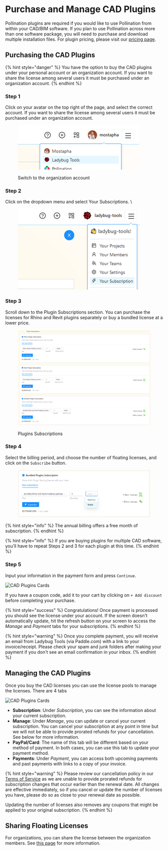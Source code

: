 # Purchase and Manage CAD Plugins

Pollination plugins are required if you would like to use Pollination from within your CAD/BIM software. If you plan to use Pollination across more than one software package, you will need to purchase and download multiple installation files. For plugin pricing, please visit our [pricing page](https://www.pollination.cloud/pricing#cad-plugins).

## Purchasing the CAD Plugins

{% hint style="danger" %}
You have the option to buy the CAD plugins under your personal account or an organization account. If you want to share the license among several users it must be purchased under an organization account.
{% endhint %}

### Step 1

Click on your avatar on the top right of the page, and select the correct account. If you want to share the license among several users it must be purchased under an organization account.

<figure><img src="../../.gitbook/assets/image (11).png" alt=""><figcaption><p>Switch to the organization account</p></figcaption></figure>

### Step 2

Click on the dropdown menu and select Your Subscriptions. \


<figure><img src="../../.gitbook/assets/image (12).png" alt=""><figcaption></figcaption></figure>

### Step 3

Scroll down to the Plugin Subscriptions section. You can purchase the licenses for Rhino and Revit plugins separately or buy a bundled license at a lower price.

<figure><img src="../../.gitbook/assets/image (13).png" alt=""><figcaption><p>Plugins Subscriptions</p></figcaption></figure>

### Step 4

Select the billing period, and choose the number of floating licenses, and click on the `Subscribe` button.

<figure><img src="../../.gitbook/assets/image (166).png" alt=""><figcaption></figcaption></figure>

{% hint style="info" %}
The annual billing offers a free month of subscription.
{% endhint %}

{% hint style="info" %}
If you are buying plugins for multiple CAD software, you'll have to repeat Steps 2 and 3 for each plugin at this time.
{% endhint %}

### Step 5

Input your information in the payment form and press `Continue`.

![CAD Plugins Cards](../../.gitbook/assets/organization-setup/buy-org-cad-plugins-3.png)

If you have a coupon code, add it to your cart by clicking on `+ Add discount` before completing your purchase.

{% hint style="success" %}
Congratulations! Once payment is processed you should see the license under your account. If the screen doesn't automatically update, hit the refresh button on your screen to access the _Manage_ and _Payment_ tabs for your subscriptions.
{% endhint %}

{% hint style="warning" %}
Once you complete payment, you will receive an email from Ladybug Tools (via Paddle.com) with a link to your invoice/receipt. Please check your spam and junk folders after making your payment if you don't see an email confirmation in your inbox.
{% endhint %}

## Managing the CAD Plugins

Once you buy the CAD licenses you can use the license pools to manage the licenses. There are 4 tabs

![CAD Plugins Cards](../../.gitbook/assets/organization-setup/subscriptions-tabs.png)

* **Subscription**: Under _Subscription_, you can see the information about your current subscription.
* **Manage**: Under _Manage_, you can update or cancel your current subscription. You can cancel your subscription at any point in time but we will not be able to provide prorated refunds for your cancellation. See below for more information.
* **PayPal/Card**: The name of this tab will be different based on your method of payment. In both cases, you can use this tab to update your payment method.
* **Payments**: Under _Payment_, you can access both upcoming payments and past payments with links to a copy of your invoice.

{% hint style="warning" %}
Please review our cancellation policy in our [Terms of Service](https://www.pollination.cloud/terms-of-service) as we are unable to provide prorated refunds for subscription changes that occur earlier than the renewal date. All changes are effective immediately, so if you cancel or update the number of licenses you have, please do so as close to your renewal date as possible.

Updating the number of licenses also removes any coupons that might be applied to your original subscription.
{% endhint %}

## Sharing Floating Licenses

For organizations, you can share the license between the organization members. See [this page](../manage-license-pool.md) for more information.
